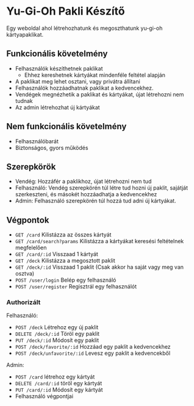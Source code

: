 # Yu-Gi-Oh Pakli Készítő

Egy weboldal ahol létrehozhatunk és megoszthatunk yu-gi-oh kártyapaklikat.

## Funkcionális követelmény

- Felhasználók készíthetnek paklikat
  - Ehhez kereshetnek kártyákat mindenféle feltétel alapján
- A paklikat meg lehet osztani, vagy privátra állítani
- Felhasználók hozzáadhatnak paklikat a kedvencekhez.
- Vendégek megnézhetik a paklikat és kártyákat, újat létrehozni nem tudnak
- Az admin létrehozhat új kártyákat

## Nem funkcionális követelmény
 - Felhasználóbarát
 - Biztonságos, gyors működés

## Szerepkörök
 - Vendég: Hozzáfér a paklikhoz, újat létrehozni nem tud
 - Felhasználó: Vendég szerepkörén túl létre tud hozni új paklit, sajátját szerkeszteni, és másokét hozzáadhatja a kedvencekhez
 - Admin: Felhasználó szerepkörén túl hozzá tud adni új kártyákat.

## Végpontok

 - `GET /card` Kilistázza az összes kártyát
 - `GET /card/search?params` Kilistázza a kártyákat keresési feltételnek megfelelően
 - `GET /card/:id` Visszaad 1 kártyát
 - `GET /deck` Kilistázza a megosztott paklit
 - `GET /deck/:id` Visszaad 1 paklit (Csak akkor ha saját vagy meg van osztva)
 - `POST /user/login` Belép egy felhasználó
 - `POST /user/register` Regisztrál egy felhasználót

### Authorizált

Felhasználó:
 - `POST /deck` Létrehoz egy új paklit
 - `DELETE /deck/:id` Töröl egy paklit
 - `PUT /deck/:id` Módosít egy paklit
 - `POST /deck/favorite/:id` Hozzáad egy paklit a kedvencekhez
 - `POST /deck/unfavorite/:id` Levesz egy paklit a kedvencekből

Admin:
 - `POST /card` létrehoz egy kártyát
 - `DELETE /card/:id` töröl egy kártyát
 - `PUT /card/:id` Módosít egy kártyát
 - Felhasználó végpontjai